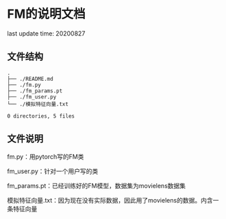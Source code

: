 # FM的说明文档

last update time: 20200827

## 文件结构

```
.
├── ./README.md
├── ./fm.py
├── ./fm_params.pt
├── ./fm_user.py
└── ./模拟特征向量.txt

0 directories, 5 files
```

## 文件说明

fm.py：用pytorch写的FM类

fm_user.py：针对一个用户写的类

fm_params.pt：已经训练好的FM模型，数据集为movielens数据集

模拟特征向量.txt：因为现在没有实际数据，因此用了movielens的数据。内含一条特征向量
